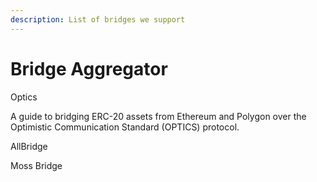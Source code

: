 ```yaml
---
description: List of bridges we support
---
```


# Bridge Aggregator

Optics 

A guide to bridging ERC-20 assets from Ethereum and Polygon over the Optimistic Communication Standard \(OPTICS\) protocol. 



AllBridge



Moss Bridge





